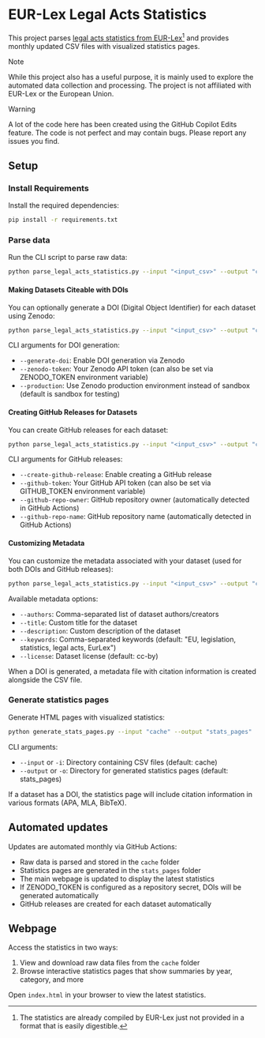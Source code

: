 
# EUR-Lex Legal Acts Statistics

This project parses [legal acts statistics from EUR-Lex](https://eur-lex.europa.eu/statistics/legislative-acts-statistics.html)[^1] and provides monthly updated CSV files with visualized statistics pages.

[^1]: The statistics are already compiled by EUR-Lex just not provided in a format that is easily digestible.

> [!NOTE]
> While this project also has a useful purpose, it is mainly used to explore the automated data collection and processing. The project is not affiliated with EUR-Lex or the European Union.

> [!WARNING]
> A lot of the code here has been created using the GitHub Copilot Edits feature. The code is not perfect and may contain bugs. Please report any issues you find.


## Setup

### Install Requirements

Install the required dependencies:

```bash
pip install -r requirements.txt
```

### Parse data

Run the CLI script to parse raw data:

```bash
python parse_legal_acts_statistics.py --input "<input_csv>" --output "cache/<output_csv>"
```

#### Making Datasets Citeable with DOIs

You can optionally generate a DOI (Digital Object Identifier) for each dataset using Zenodo:

```bash
python parse_legal_acts_statistics.py --input "<input_csv>" --output "cache/<output_csv>" --generate-doi --zenodo-token "YOUR_ZENODO_TOKEN"
```

CLI arguments for DOI generation:
- `--generate-doi`: Enable DOI generation via Zenodo
- `--zenodo-token`: Your Zenodo API token (can also be set via ZENODO_TOKEN environment variable)
- `--production`: Use Zenodo production environment instead of sandbox (default is sandbox for testing)

#### Creating GitHub Releases for Datasets

You can create GitHub releases for each dataset:

```bash
python parse_legal_acts_statistics.py --input "<input_csv>" --output "cache/<output_csv>" --create-github-release --github-token "YOUR_GITHUB_TOKEN"
```

CLI arguments for GitHub releases:
- `--create-github-release`: Enable creating a GitHub release
- `--github-token`: Your GitHub API token (can also be set via GITHUB_TOKEN environment variable)
- `--github-repo-owner`: GitHub repository owner (automatically detected in GitHub Actions)
- `--github-repo-name`: GitHub repository name (automatically detected in GitHub Actions)

#### Customizing Metadata

You can customize the metadata associated with your dataset (used for both DOIs and GitHub releases):

```bash
python parse_legal_acts_statistics.py --input "<input_csv>" --output "cache/<output_csv>" --generate-doi --zenodo-token "YOUR_ZENODO_TOKEN" --create-github-release --github-token "YOUR_GITHUB_TOKEN" --authors "Jane Doe, John Smith" --title "My Custom Dataset Title" --description "A detailed description of this dataset"
```

Available metadata options:
- `--authors`: Comma-separated list of dataset authors/creators
- `--title`: Custom title for the dataset
- `--description`: Custom description of the dataset
- `--keywords`: Comma-separated keywords (default: "EU, legislation, statistics, legal acts, EurLex")
- `--license`: Dataset license (default: cc-by)

When a DOI is generated, a metadata file with citation information is created alongside the CSV file.

### Generate statistics pages

Generate HTML pages with visualized statistics:

```bash
python generate_stats_pages.py --input "cache" --output "stats_pages"
```

CLI arguments:
- `--input` or `-i`: Directory containing CSV files (default: cache)
- `--output` or `-o`: Directory for generated statistics pages (default: stats_pages)

If a dataset has a DOI, the statistics page will include citation information in various formats (APA, MLA, BibTeX).

## Automated updates

Updates are automated monthly via GitHub Actions:
- Raw data is parsed and stored in the `cache` folder
- Statistics pages are generated in the `stats_pages` folder
- The main webpage is updated to display the latest statistics
- If ZENODO_TOKEN is configured as a repository secret, DOIs will be generated automatically
- GitHub releases are created for each dataset automatically

## Webpage

Access the statistics in two ways:
1. View and download raw data files from the `cache` folder
2. Browse interactive statistics pages that show summaries by year, category, and more

Open `index.html` in your browser to view the latest statistics.

